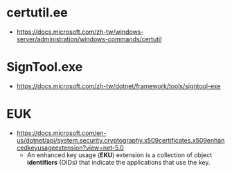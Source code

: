 # certutil.ee
- https://docs.microsoft.com/zh-tw/windows-server/administration/windows-commands/certutil

# SignTool.exe
- https://docs.microsoft.com/zh-tw/dotnet/framework/tools/signtool-exe

# EUK
- https://docs.microsoft.com/en-us/dotnet/api/system.security.cryptography.x509certificates.x509enhancedkeyusageextension?view=net-5.0
  - An enhanced key usage (**EKU**) extension is a collection of object **identifiers** (OIDs) that indicate the applications that use the key.